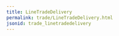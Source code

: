 ```yaml
---
title: LineTradeDelivery
permalink: trade/LineTradeDelivery.html
jsonid: trade_linetradedelivery
---
```

